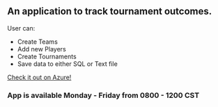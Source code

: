 ## An application to track tournament outcomes.
User can:
* Create Teams
* Add new Players
* Create Tournaments
* Save data to either SQL or Text file

[Check it out on Azure!](https://www.instagram.com/easyeigo/) 

### App is available Monday - Friday from 0800 - 1200 CST


